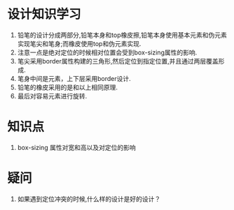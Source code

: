 # 设计知识学习

1. 铅笔的设计分成两部分,铅笔本身和top橡皮擦,铅笔本身使用基本元素和伪元素实现笔尖和笔身;而橡皮使用top和伪元素实现.  
2. 注意一点是绝对定位的时候相对位置会受到box-sizing属性的影响.  
3. 笔尖采用border属性构建的三角形,然后定位到指定位置,并且通过两层覆盖形成.  
4. 笔身中间是元素，上下层采用border设计.  
5. 铅笔的橡皮采用的是和以上相同原理.  
6. 最后对容易元素进行旋转.  

# 知识点
1. box-sizing 属性对宽和高以及对定位的影响  

# 疑问
1. 如果遇到定位冲突的时候,什么样的设计是好的设计？